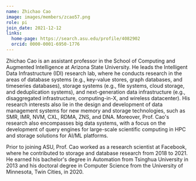 ```yaml
---
name: Zhichao Cao
image: images/members/zcao57.png
role: pi
join_date: 2021-12-12
links:
  home-page: https://search.asu.edu/profile/4082902
  orcid: 0000-0001-6950-1776
---
```


Zhichao Cao is an assistant professor in the School of Computing and Augmented Intelligence at Arizona State University. He leads the Intelligent Data Infrastructure (IDI) research lab, where he conducts research in the areas of database systems (e.g., key-value stores, graph databases, and timeseries databases), storage systems (e.g., file systems, cloud storage, and deduplication systems), and next-generation data infrastructure (e.g., disaggregated infrastructure, computing-in-X, and wireless datacenter). His research interests also lie in the design and development of data management systems for new memory and storage technologies, such as SMR, IMR, NVM, CXL, RDMA, ZNS, and DNA. Moreover, Prof. Cao's research also encompasses big data systems, with a focus on the development of query engines for large-scale scientific computing in HPC and storage solutions for AI/ML platforms.

Prior to joining ASU, Prof. Cao worked as a research scientist at Facebook, where he contributed to storage and database research from 2018 to 2021. He earned his bachelor's degree in Automation from Tsinghua University in 2013 and his doctoral degree in Computer Science from the University of Minnesota, Twin Cities, in 2020.
